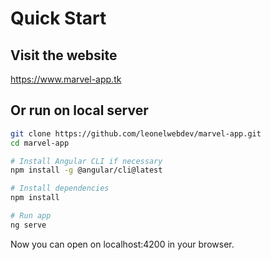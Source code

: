 # Quick Start

## Visit the website
https://www.marvel-app.tk

## Or run on local server
```bash
git clone https://github.com/leonelwebdev/marvel-app.git
cd marvel-app

# Install Angular CLI if necessary
npm install -g @angular/cli@latest

# Install dependencies
npm install

# Run app
ng serve
```

Now you can open on localhost:4200 in your browser.
